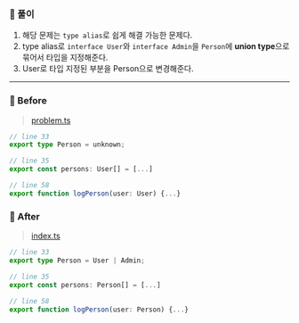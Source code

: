 ### 📝 풀이
1. 해당 문제는 `type alias`로 쉽게 해결 가능한 문제다.
2. type alias로 `interface User`와 `interface Admin`을 `Person`에 **union type**으로 묶어서 타입을 지정해준다.
3. User로 타입 지정된 부분을 Person으로 변경해준다.

---

### 🐤 Before
> [problem.ts](problem.ts)
```ts
// line 33
export type Person = unknown;

// line 35
export const persons: User[] = [...]

// line 58
export function logPerson(user: User) {...}
```

### 🐔 After
> [index.ts](index.ts)
```ts
// line 33
export type Person = User | Admin;

// line 35
export const persons: Person[] = [...]

// line 58
export function logPerson(user: Person) {...}
```